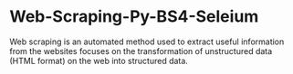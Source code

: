 # Web-Scraping-Py-BS4-Seleium
Web scraping is an automated method used to extract useful information from the websites focuses on the transformation of unstructured data (HTML format) on the web into structured data.
